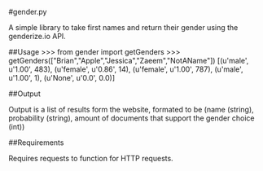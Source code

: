 #gender.py

A simple library to take first names and return their gender using the genderize.io API.

##Usage
    >>> from gender import getGenders
    >>> getGenders(["Brian","Apple","Jessica","Zaeem","NotAName"])
    [(u'male', u'1.00', 483), (u'female', u'0.86', 14), (u'female', u'1.00', 787), (u'male', u'1.00', 1), (u'None', u'0.0', 0.0)]

##Output

Output is a list of results form the website, formated to be (name (string), probability (string), amount of documents that support the gender choice (int))

##Requirements

Requires requests to function for HTTP requests.
